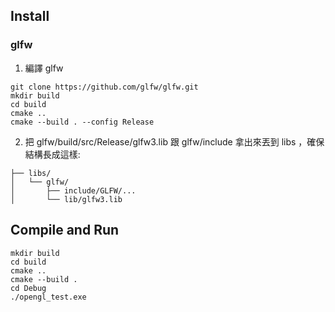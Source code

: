 ## Install
### glfw
1. 編譯 glfw

```
git clone https://github.com/glfw/glfw.git
mkdir build
cd build
cmake ..
cmake --build . --config Release
```

2. 把 glfw/build/src/Release/glfw3.lib 跟 glfw/include 拿出來丟到 libs ，確保結構長成這樣:
```
├── libs/
│   └── glfw/
│       ├── include/GLFW/...
│       └── lib/glfw3.lib
```

## Compile and Run
```
mkdir build
cd build
cmake ..
cmake --build .
cd Debug
./opengl_test.exe
```